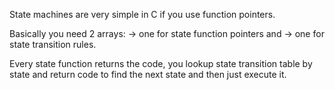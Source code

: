 State machines are very simple in C if you use function pointers.

Basically you need 2 arrays:
-> one for state function pointers and
-> one for state transition rules. 

Every state function returns the code, you lookup state transition table by state and return code to find the
next state and then just execute it.

